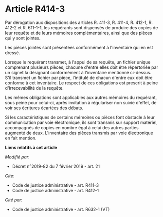 # Article R414-3

Par dérogation aux dispositions des articles R. 411-3, R. 411-4, R. 412-1, R. 412-2 et R. 611-1-1, les requérants sont
dispensés de produire des copies de leur requête et de leurs mémoires complémentaires, ainsi que des pièces qui y sont
jointes.

Les pièces jointes sont présentées conformément à l'inventaire qui en est dressé.

Lorsque le requérant transmet, à l'appui de sa requête, un fichier unique comprenant plusieurs pièces, chacune d'entre elles
doit être répertoriée par un signet la désignant conformément à l'inventaire mentionné ci-dessus. S'il transmet un fichier
par pièce, l'intitulé de chacun d'entre eux doit être conforme à cet inventaire. Le respect de ces obligations est prescrit à
peine d'irrecevabilité de la requête.

Les mêmes obligations sont applicables aux autres mémoires du requérant, sous peine pour celui-ci, après invitation à
régulariser non suivie d'effet, de voir ses écritures écartées des débats.

Si les caractéristiques de certains mémoires ou pièces font obstacle à leur communication par voie électronique, ils sont
transmis sur support matériel, accompagnés de copies en nombre égal à celui des autres parties augmenté de deux. L'inventaire
des pièces transmis par voie électronique en fait mention.

**Liens relatifs à cet article**

_Modifié par_:

  - Décret n°2019-82 du 7 février 2019 - art. 21

_Cite_:

  - Code de justice administrative - art. R411-3
  - Code de justice administrative - art. R412-1

_Cité par_:

  - Code de justice administrative - art. R632-1 (VT)
